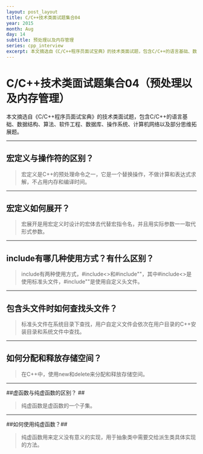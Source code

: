 ```yaml
---
layout: post_layout
title: C/C++技术类面试题集合04
year: 2015
month: Aug
day: 14
subtitle: 预处理以及内存管理
series: cpp_interview
excerpt: 本文摘选自《C/C++程序员面试宝典》的技术类面试题，包含C/C++的语言基础、数据结构、算法、软件工程、数据库、操作系统、计算机网络以及部分思维拓展题。
---
```


**C/C++技术类面试题集合04（预处理以及内存管理）**
=====

本文摘选自《C/C++程序员面试宝典》的技术类面试题，包含C/C++的语言基础、数据结构、算法、软件工程、数据库、操作系统、计算机网络以及部分思维拓展题。

----------

##  宏定义与操作符的区别？ ##

> 宏定义是C++的预处理命令之一，它是一个替换操作，不做计算和表达式求解，不占用内存和编译时间。

----------

## 宏定义如何展开？ ##

> 宏展开是用宏定义时设计的宏体去代替宏指令名，并且用实际参数一一取代形式参数。

----------

## include有哪几种使用方式？有什么区别？ ##

> include有两种使用方式，#include<>和#include""，其中#include<>是使用标准头文件，#include""是使用自定义头文件。

----------

## 包含头文件时如何查找头文件？ ##

> 标准头文件在系统目录下查找，用户自定义文件会依次在用户目录的C++安装目录和系统文件中查找。

----------

##  如何分配和释放存储空间？ ##

> 在C++中，使用new和delete来分配和释放存储空间。

----------

##虚函数与纯虚函数的区别？ ##

> 纯虚函数是虚函数的一个子集。

----------

##如何使用纯虚函数？##

> 纯虚函数用来定义没有意义的实现，用于抽象类中需要交给派生类具体实现的方法。

